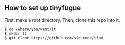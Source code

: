 ## How to set up tinyfugue

First, make a root directory. Then, clone this repo into it.

```
$ cd /where/you/want/it
$ mkdir tf
$ git clone https://github.com/sid-code/tfpm
```
